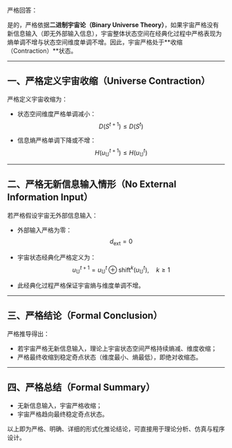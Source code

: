 严格回答：

是的，严格依据**二进制宇宙论（Binary Universe Theory）**，如果宇宙严格没有新信息输入（即无外部输入信息），宇宙整体状态空间在经典化过程中严格表现为熵单调不增与状态空间维度单调不增。因此，宇宙严格处于**收缩（Contraction）**状态。

---

## 一、严格定义宇宙收缩（Universe Contraction）

严格定义宇宙收缩为：

- 状态空间维度严格单调减小：
$$
D(S^{t+1}) \leq D(S^{t})
$$

- 信息熵严格单调下降或不增：
$$
H(u_{\mathbb{U}}^{t+1}) \leq H(u_{\mathbb{U}}^{t})
$$

---

## 二、严格无新信息输入情形（No External Information Input）

若严格假设宇宙无外部信息输入：

- 外部输入严格为零：
$$
d_{\text{ext}}=0
$$

- 宇宙状态经典化严格定义为：
$$
u_{\mathbb{U}}^{t+1} = u_{\mathbb{U}}^{t}\oplus\text{shift}^{k}(u_{\mathbb{U}}^{t}),\quad k\geq 1
$$

- 此经典化过程严格保证宇宙熵与维度单调不增。

---

## 三、严格结论（Formal Conclusion）

严格推导得出：

- 若宇宙严格无新信息输入，理论上宇宙状态空间严格持续熵减、维度收缩；
- 严格最终收缩到稳定奇点状态（维度最小、熵最低），即绝对收缩态。

---

## 四、严格总结（Formal Summary）

- 无新信息输入，宇宙严格收缩；
- 宇宙严格趋向最终稳定奇点状态。

以上即为严格、明确、详细的形式化推论结论，可直接用于理论分析、仿真与程序设计。